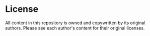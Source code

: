 # License

All content in this repository is owned and copywritten by its original authors. Please see each author's content for their original licenses.
